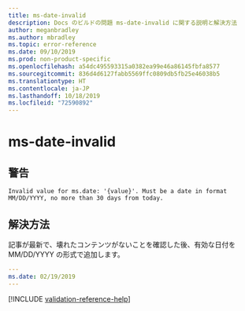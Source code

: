 ```yaml
---
title: ms-date-invalid
description: Docs のビルドの問題 ms-date-invalid に関する説明と解決方法
author: meganbradley
ms.author: mbradley
ms.topic: error-reference
ms.date: 09/10/2019
ms.prod: non-product-specific
ms.openlocfilehash: a54dc495593315a0382ea99e46a86145fbfa8577
ms.sourcegitcommit: 836d4d6127fabb5569ffc0809db5fb25e46038b5
ms.translationtype: HT
ms.contentlocale: ja-JP
ms.lasthandoff: 10/18/2019
ms.locfileid: "72590892"
---
```

# <a name="ms-date-invalid"></a>ms-date-invalid

## <a name="warning"></a>警告

`Invalid value for ms.date: '{value}'. Must be a date in format MM/DD/YYYY, no more than 30 days from today.`

## <a name="resolution"></a>解決方法

記事が最新で、壊れたコンテンツがないことを確認した後、有効な日付を MM/DD/YYYY の形式で追加します。

```yml
---
ms.date: 02/19/2019
---
```

<!--make sure to add this file to your includes folder and verify the path-->
[!INCLUDE [validation-reference-help](includes/validation-reference-help.md)]
